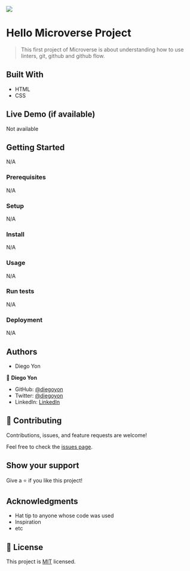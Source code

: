 ![](https://img.shields.io/badge/Microverse-blueviolet)

# Hello Microverse Project

> This first project of Microverse is about understanding how to use linters, git, github and github flow.

## Built With

- HTML
- CSS

## Live Demo (if available)

Not available

## Getting Started

N/A

### Prerequisites

N/A

### Setup

N/A

### Install

N/A

### Usage

N/A

### Run tests

N/A

### Deployment

N/A

## Authors

- Diego Yon

👤 **Diego Yon**

- GitHub: [@diegoyon](https://github.com/diegoyon)
- Twitter: [@diegoyon](https://twitter.com/diegoyon)
- LinkedIn: [LinkedIn](https://www.linkedin.com/in/diego-yon-9311aa41/)

## 🤝 Contributing

Contributions, issues, and feature requests are welcome!

Feel free to check the [issues page](../../issues/).

## Show your support

Give a ⭐️ if you like this project!

## Acknowledgments

- Hat tip to anyone whose code was used
- Inspiration
- etc

## 📝 License

This project is [MIT](./MIT.md) licensed.
